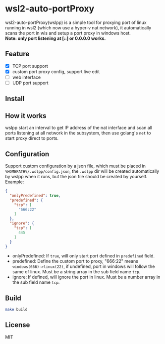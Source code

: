 # wsl2-auto-portProxy
wsl2-auto-portProxy(wslpp) is a simple tool for proxying port of linux running in wsl2 (which now use a hyper-v nat network), it automatically scans the port in wls and setup a port proxy in windows host.    
**Note: only port listening at [::] or 0.0.0.0 works.**

## Feature
- [x] TCP port support
- [x] custom port proxy config, support live edit
- [ ] web interface
- [ ] UDP port support

## Install


## How it works
wslpp start an interval to get IP address of the nat interface and scan all ports listening at all network in the subsystem, then use golang's `net` to start proxy direct to ports.

## Configuration
Support custom configuration by a json file, which must be placed in `%HOMEPATH%/.wslpp/config.json`, the `.wslpp` dir will be created automatically by wslpp when it runs, but the json file should be created by yourself.    
Example:
```json
{
  "onlyPredefined": true,
  "predefined": {
    "tcp": [
      "666:22"
    ]
  },
  "ignore": {
    "tcp": [
      445
    ]
  }
}
```
* onlyPredefined: If `true`, will only start port defined in `predefined` field.
* predefined: Define the custom port to proxy, "666:22" means `windows(666)->linux(22)`, if undefined, port in windows will follow the same of linux. Must be a string array in the sub field name `tcp`.
* ignore: If defined, will ignore the port in linux. Must be a number array in the sub field name `tcp`. 

## Build
```bash
make build
```

## License
MIT

